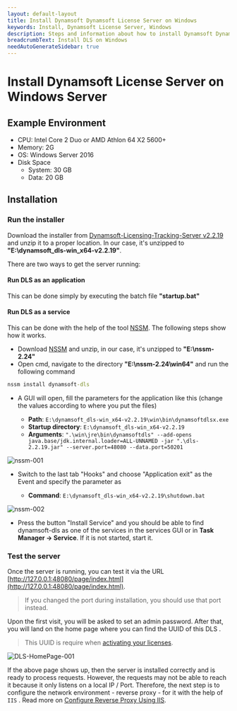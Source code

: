 ```yaml
---
layout: default-layout
title: Install Dynamsoft Dynamsoft License Server on Windows
keywords: Install, Dynamsoft License Server, Windows
description: Steps and information about how to install Dynamsoft Dynamsoft License Server on Windows
breadcrumbText: Install DLS on Windows
needAutoGenerateSidebar: true
---
```


# Install Dynamsoft License Server on Windows Server

## Example Environment

* CPU: Intel Core 2 Duo or AMD Athlon 64 X2 5600+
* Memory: 2G
* OS: Windows Server 2016
* Disk Space
  + System: 30 GB
  + Data: 20 GB

## Installation

### Run the installer

Download the installer from [Dynamsoft-Licensing-Tracking-Server v2.2.19](https://tst.dynamsoft.com/public/download/dls/2.2.19/dynamsoft_dls-win_x64-v2.2.19.zip) and unzip it to a proper location. In our case, it's unzipped to **"E:\dynamsoft_dls-win_x64-v2.2.19"**.

There are two ways to get the server running:

#### Run DLS as an application 

This can be done simply by executing the batch file **"startup.bat"**

#### Run DLS as a service

This can be done with the help of the tool [NSSM](https://nssm.cc/). The following steps show how it works.

* Download [NSSM](https://nssm.cc/ci/nssm-2.24-101-g897c7ad.zip) and unzip, in our case, it's unzipped to **"E:\nssm-2.24"**
* Open cmd, navigate to the directory **"E:\nssm-2.24\win64"** and run the following command

```cmd
nssm install dynamsoft-dls
```

* A GUI will open, fill the parameters for the application like this (change the values according to where you put the files)

  + **Path**: `E:\dynamsoft_dls-win_x64-v2.2.19\win\bin\dynamsoftdlsx.exe`
  + **Startup directory**: `E:\dynamsoft_dls-win_x64-v2.2.19`
  + **Arguments**: `".\win\jre\bin\dynamsoftdls" --add-opens java.base/jdk.internal.loader=ALL-UNNAMED -jar ".\dls-2.2.19.jar" --server.port=48080 --data.port=50201`

![nssm-001]({{site.assets}}imgs/nssm-001.png)

* Switch to the last tab "Hooks" and choose "Application exit" as the Event and specify the parameter as 

  + **Command**: `E:\dynamsoft_dls-win_x64-v2.2.19\shutdown.bat`

![nssm-002]({{site.assets}}imgs/nssm-002.png)

* Press the button "Install Service" and you should be able to find dynamsoft-dls as one of the services in the services GUI or in **Task Manager -> Service**. If it is not started, start it.

### Test the server

Once the server is running, you can test it via the URL [http://127.0.0.1:48080/page/index.html](http://127.0.0.1:48080/page/index.html).

> If you changed the port during installation, you should use that port instead.

Upon the first visit, you will be asked to set an admin password. After that, you will land on the home page where you can find the UUID of this DLS .

> This UUID is require when [activating your licenses]({{site.selfhosted}}index.html#activate-the-license).

![DLS-HomePage-001]({{site.assets}}imgs/dls-homepage.png)

If the above page shows up, then the server is installed correctly and is ready to process requests. However, the requests may not be able to reach it because it only listens on a local IP / Port. Therefore, the next step is to configure the network environment - reverse proxy - for it with the help of `IIS` . Read more on [Configure Reverse Proxy Using IIS]({{site.selfhosted}}configurereverseproxyusingiis.html).
